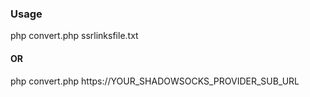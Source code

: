 ### Usage

php convert.php ssrlinksfile.txt

#### OR

php convert.php https://YOUR_SHADOWSOCKS_PROVIDER_SUB_URL
